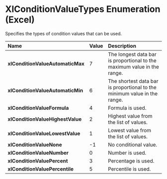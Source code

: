 
# XlConditionValueTypes Enumeration (Excel)

Specifies the types of condition values that can be used.



|**Name**|**Value**|**Description**|
|:-----|:-----|:-----|
| **xlConditionValueAutomaticMax**|7|The longest data bar is proportional to the maximum value in the range.|
| **xlConditionValueAutomaticMin**|6|The shortest data bar is proportional to the minimum value in the range.|
| **xlConditionValueFormula**|4|Formula is used.|
| **xlConditionValueHighestValue**|2|Highest value from the list of values.|
| **xlConditionValueLowestValue**|1|Lowest value from the list of values.|
| **xlConditionValueNone**|-1|No conditional value.|
| **xlConditionValueNumber**|0|Number is used.|
| **xlConditionValuePercent**|3|Percentage is used.|
| **xlConditionValuePercentile**|5|Percentile is used.|
